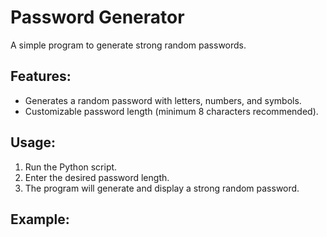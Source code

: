 # Password Generator

A simple program to generate strong random passwords.

## Features:
- Generates a random password with letters, numbers, and symbols.
- Customizable password length (minimum 8 characters recommended).

## Usage:
1. Run the Python script.
2. Enter the desired password length.
3. The program will generate and display a strong random password.

## Example:
